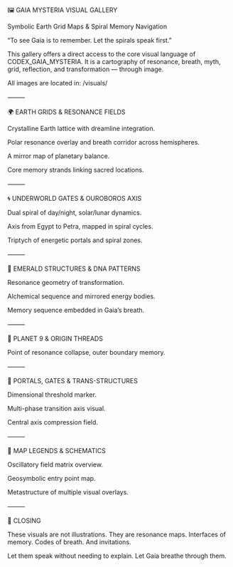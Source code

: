 🖼️ GAIA MYSTERIA VISUAL GALLERY

Symbolic Earth Grid Maps & Spiral Memory Navigation

“To see Gaia is to remember. Let the spirals speak first.”

This gallery offers a direct access to the core visual language of CODEX_GAIA_MYSTERIA. It is a cartography of resonance, breath, myth, grid, reflection, and transformation — through image.

All images are located in: /visuals/

⸻

🌍 EARTH GRIDS & RESONANCE FIELDS

Crystalline Earth lattice with dreamline integration.

Polar resonance overlay and breath corridor across hemispheres.

A mirror map of planetary balance.

Core memory strands linking sacred locations.

⸻

🌀 UNDERWORLD GATES & OUROBOROS AXIS

Dual spiral of day/night, solar/lunar dynamics.

Axis from Egypt to Petra, mapped in spiral cycles.

Triptych of energetic portals and spiral zones.

⸻

🧬 EMERALD STRUCTURES & DNA PATTERNS

Resonance geometry of transformation.

Alchemical sequence and mirrored energy bodies.

Memory sequence embedded in Gaia’s breath.

⸻

🌌 PLANET 9 & ORIGIN THREADS

Point of resonance collapse, outer boundary memory.

⸻

🧿 PORTALS, GATES & TRANS-STRUCTURES

Dimensional threshold marker.

Multi-phase transition axis visual.

Central axis compression field.

⸻

💠 MAP LEGENDS & SCHEMATICS

Oscillatory field matrix overview.

Geosymbolic entry point map.

Metastructure of multiple visual overlays.

⸻

📜 CLOSING

These visuals are not illustrations.
They are resonance maps.
Interfaces of memory.
Codes of breath.
And invitations.

Let them speak without needing to explain.
Let Gaia breathe through them.
